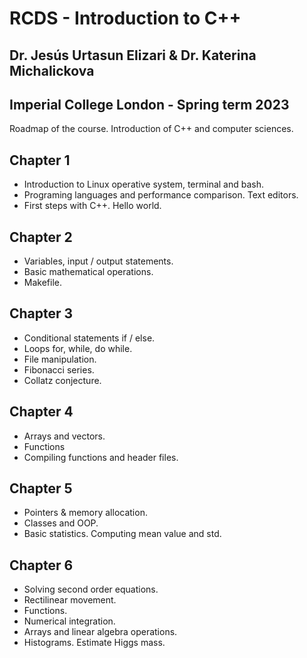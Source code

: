 # RCDS - Introduction to C++

## Dr. Jesús Urtasun Elizari & Dr. Katerina Michalickova

## Imperial College London - Spring term 2023

Roadmap of the course. Introduction of C++ and computer sciences.

## Chapter 1

- Introduction to Linux operative system, terminal and bash.
- Programing languages and performance comparison. Text editors.
- First steps with C++. Hello world.

## Chapter 2

- Variables, input / output statements.
- Basic mathematical operations.
- Makefile.

## Chapter 3

- Conditional statements if / else.
- Loops for, while, do while.
- File manipulation.
- Fibonacci series.
- Collatz conjecture.

## Chapter 4

- Arrays and vectors.
- Functions
- Compiling functions and header files.

## Chapter 5

- Pointers & memory allocation.
- Classes and OOP.
- Basic statistics. Computing mean value and std.

## Chapter 6

- Solving second order equations.
- Rectilinear movement.
- Functions.
- Numerical integration.
- Arrays and linear algebra operations.
- Histograms. Estimate Higgs mass.